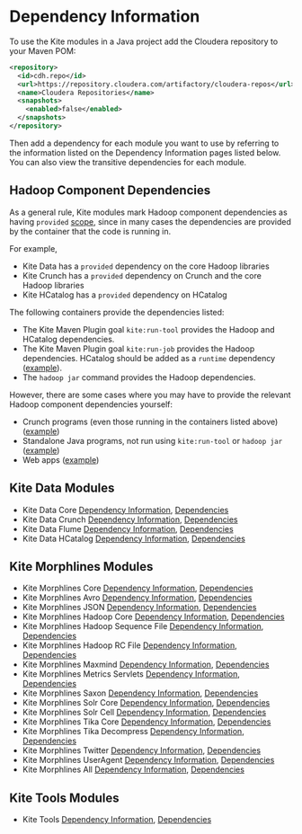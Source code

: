 # Dependency Information

To use the Kite modules in a Java project add the Cloudera repository to your Maven POM:

```xml
<repository>
  <id>cdh.repo</id>
  <url>https://repository.cloudera.com/artifactory/cloudera-repos</url>
  <name>Cloudera Repositories</name>
  <snapshots>
    <enabled>false</enabled>
  </snapshots>
</repository>
```
Then add a dependency for each module you want to use by referring to the
information listed on the Dependency Information pages listed below.
You can also view the transitive dependencies for each module.

## Hadoop Component Dependencies

As a general rule, Kite modules mark Hadoop component dependencies as having `provided`
[scope](http://maven.apache.org/guides/introduction/introduction-to-dependency-mechanism.html#Transitive_Dependencies),
since in many cases the dependencies are provided by the container that the code is
running in.

For example,

* Kite Data has a `provided` dependency on the core Hadoop libraries
* Kite Crunch has a `provided` dependency on Crunch and the core Hadoop libraries
* Kite HCatalog has a `provided` dependency on HCatalog

The following containers provide the dependencies listed:

* The Kite Maven Plugin goal `kite:run-tool` provides the Hadoop and HCatalog dependencies.
* The Kite Maven Plugin goal `kite:run-job` provides the Hadoop dependencies. HCatalog
should be added as a `runtime` dependency ([example](https://github.com/cloudera/kite-examples/tree/master/demo/demo-oozie)).
* The `hadoop jar` command provides the Hadoop dependencies.

However, there are some cases where you may have to provide the relevant Hadoop component
dependencies yourself:

* Crunch programs (even those running in the containers listed above) ([example](https://github.com/cloudera/kite-examples/tree/master/demo/demo-crunch))
* Standalone Java programs, not run using `kite:run-tool` or `hadoop jar` ([example](https://github.com/cloudera/kite-examples/tree/master/dataset))
* Web apps ([example](https://github.com/cloudera/kite-examples/tree/master/logging-webapp))

## Kite Data Modules

* Kite Data Core
 [Dependency Information](kite-data/kite-data-core/dependency-info.html),
 [Dependencies](kite-data/kite-data-core/dependencies.html)
* Kite Data Crunch
 [Dependency Information](kite-data/kite-data-crunch/dependency-info.html),
 [Dependencies](kite-data/kite-data-crunch/dependencies.html)
* Kite Data Flume
 [Dependency Information](kite-data/kite-data-flume/dependency-info.html),
 [Dependencies](kite-data/kite-data-flume/dependencies.html)
* Kite Data HCatalog
 [Dependency Information](kite-data/kite-data-hcatalog/dependency-info.html),
 [Dependencies](kite-data/kite-data-hcatalog/dependencies.html)

## Kite Morphlines Modules

* Kite Morphlines Core
 [Dependency Information](kite-morphlines/kite-morphlines-core/dependency-info.html),
 [Dependencies](kite-morphlines/kite-morphlines-core/dependencies.html)
* Kite Morphlines Avro
 [Dependency Information](kite-morphlines/kite-morphlines-avro/dependency-info.html),
 [Dependencies](kite-morphlines/kite-morphlines-avro/dependencies.html)
* Kite Morphlines JSON
 [Dependency Information](kite-morphlines/kite-morphlines-json/dependency-info.html),
 [Dependencies](kite-morphlines/kite-morphlines-json/dependencies.html)
* Kite Morphlines Hadoop Core
 [Dependency Information](kite-morphlines/kite-morphlines-hadoop-core/dependency-info.html),
 [Dependencies](kite-morphlines/kite-morphlines-hadoop-core/dependencies.html)
* Kite Morphlines Hadoop Sequence File
 [Dependency Information](kite-morphlines/kite-morphlines-hadoop-sequencefile/dependency-info.html),
 [Dependencies](kite-morphlines/kite-morphlines-hadoop-sequencefile/dependencies.html)
* Kite Morphlines Hadoop RC File
 [Dependency Information](kite-morphlines/kite-morphlines-hadoop-rcfile/dependency-info.html),
 [Dependencies](kite-morphlines/kite-morphlines-hadoop-rcfile/dependencies.html)
* Kite Morphlines Maxmind
 [Dependency Information](kite-morphlines/kite-morphlines-maxmind/dependency-info.html),
 [Dependencies](kite-morphlines/kite-morphlines-maxmind/dependencies.html)
* Kite Morphlines Metrics Servlets
 [Dependency Information](kite-morphlines/kite-morphlines-metrics-servlets/dependency-info.html),
 [Dependencies](kite-morphlines/kite-morphlines-metrics-servlets/dependencies.html)
* Kite Morphlines Saxon
 [Dependency Information](kite-morphlines/kite-morphlines-saxon/dependency-info.html),
 [Dependencies](kite-morphlines/kite-morphlines-saxon/dependencies.html)
* Kite Morphlines Solr Core
 [Dependency Information](kite-morphlines/kite-morphlines-solr-core/dependency-info.html),
 [Dependencies](kite-morphlines/kite-morphlines-solr-core/dependencies.html)
* Kite Morphlines Solr Cell
 [Dependency Information](kite-morphlines/kite-morphlines-solr-cell/dependency-info.html),
 [Dependencies](kite-morphlines/kite-morphlines-solr-cell/dependencies.html)
* Kite Morphlines Tika Core
 [Dependency Information](kite-morphlines/kite-morphlines-tika-core/dependency-info.html),
 [Dependencies](kite-morphlines/kite-morphlines-tika-core/dependencies.html)
* Kite Morphlines Tika Decompress
 [Dependency Information](kite-morphlines/kite-morphlines-tika-decompress/dependency-info.html),
 [Dependencies](kite-morphlines/kite-morphlines-tika-decompress/dependencies.html)
* Kite Morphlines Twitter
 [Dependency Information](kite-morphlines/kite-morphlines-twitter/dependency-info.html),
 [Dependencies](kite-morphlines/kite-morphlines-twitter/dependencies.html)
* Kite Morphlines UserAgent
 [Dependency Information](kite-morphlines/kite-morphlines-useragent/dependency-info.html),
 [Dependencies](kite-morphlines/kite-morphlines-useragent/dependencies.html)
* Kite Morphlines All
 [Dependency Information](kite-morphlines/kite-morphlines-all/dependency-info.html),
 [Dependencies](kite-morphlines/kite-morphlines-all/dependencies.html)

## Kite Tools Modules

* Kite Tools
 [Dependency Information](kite-tools/dependency-info.html),
 [Dependencies](kite-tools/dependencies.html)

